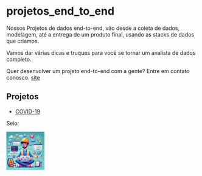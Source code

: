 # projetos_end_to_end

Nossos Projetos de dados end-to-end, vão desde a coleta de dados, modelagem, até a entrega de um produto final, usando as stacks de dados que criamos.

Vamos dar várias dicas e truques para você se tornar um analista de dados completo.

Quer desenvolver um projeto end-to-end com a gente? Entre em contato conosco. [site](https://insightcore.tech/)

## Projetos

- [COVID-19](/Covid_19/README.md)

Selo:

[<img src="img/image.webp" width="100" height="100">](https://github.com/Linhares015)
